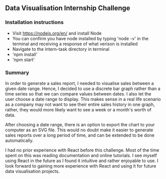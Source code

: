 ## Data Visualisation Internship Challenge

### Installation instructions
- Visit https://nodejs.org/en/ and install Node 
- You can confirm you have node installed by typing 'node -v' in the terminal and receiving a response of what verison is installed
- Navigate to the intern-task directory in terminal 
- 'npm install'
- 'npm start'

### Summary

In order to generate a sales report, I needed to visualise sales between a given date range. Hence, I decided to use a discrete bar graph rather than a time series so that we can compare values between dates. I also let the user choose a date range to display. This makes sense in a real life scenario as a company may not want to see their entire sales history in one graph, rather, they would more likely want to see a week or a month's worth of data.

After choosing a date range, there is an option to export the chart to your computer as an SVG file. This would no doubt make it easier to generate sales reports over a long period of time, and can be extended to be done automatically.

I had no prior experience with React before this challenge. Most of the time spent on this was reading documentation and online tutorials. I see myself using React in the future as I found it intuitive and rather enjoyable to use. I look forward to gaining more experience with React and using it for future data visualisation projects.
